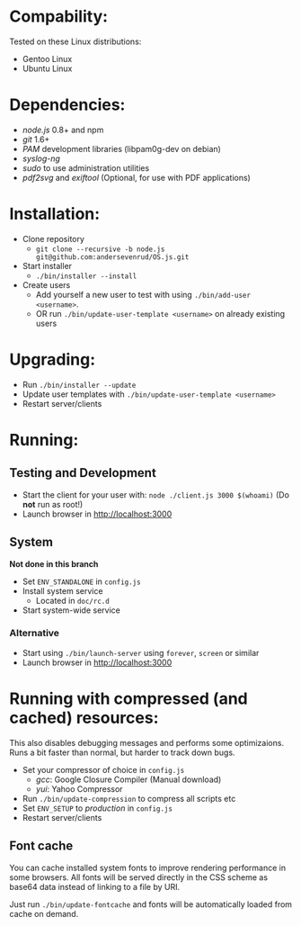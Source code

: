 # Compability:
Tested on these Linux distributions:
* Gentoo Linux
* Ubuntu Linux

# Dependencies:
* _node.js_ 0.8+ and npm
* _git_ 1.6+
* _PAM_ development libraries (libpam0g-dev on debian)
* _syslog-ng_
* _sudo_ to use administration utilities
* _pdf2svg_ and _exiftool_ (Optional, for use with PDF applications)

# Installation:
* Clone repository
  - `git clone --recursive -b node.js git@github.com:andersevenrud/OS.js.git`
* Start installer
  - `./bin/installer --install`
* Create users
  - Add yourself a new user to test with using `./bin/add-user <username>`.
  - OR run `./bin/update-user-template <username>` on already existing users

# Upgrading:
* Run `./bin/installer --update`
* Update user templates with `./bin/update-user-template <username>`
* Restart server/clients

# Running:

## Testing and Development
* Start the client for your user with:
  `node ./client.js 3000 $(whoami)` (Do **not** run as root!)
* Launch browser in [http://localhost:3000](http://localhost:3000)

## System
**Not done in this branch**

* Set `ENV_STANDALONE` in `config.js`
* Install system service
  - Located in `doc/rc.d`
* Start system-wide service

### Alternative
* Start using `./bin/launch-server` using `forever`, `screen` or similar
* Launch browser in [http://localhost:3000](http://localhost:3000)

# Running with compressed (and cached) resources:
This also disables debugging messages and performs some optimizaions.
Runs a bit faster than normal, but harder to track down bugs.

* Set your compressor of choice in `config.js`
  - _gcc_: Google Closure Compiler (Manual download)
  - _yui_: Yahoo Compressor
* Run `./bin/update-compression` to compress all scripts etc
* Set `ENV_SETUP` to _production_ in `config.js`
* Restart server/clients

## Font cache
You can cache installed system fonts to improve rendering performance in some browsers.
All fonts will be served directly in the CSS scheme as base64 data instead of linking
to a file by URI.

Just run `./bin/update-fontcache` and fonts will be automatically loaded from cache
on demand.
